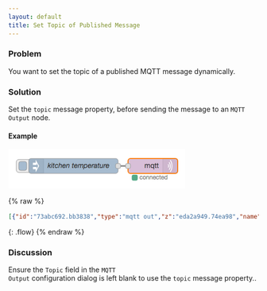 ```yaml
---
layout: default
title: Set Topic of Published Message
---
```


### Problem

You want to set the topic of a published MQTT message dynamically.

### Solution

Set the `topic` message property, before sending the message to an <code class="node">MQTT Output</code> node.

#### Example

![](/images/mqtt/mqtt-flow-003.png)

{% raw %}
~~~json
[{"id":"73abc692.bb3838","type":"mqtt out","z":"eda2a949.74ea98","name":"","topic":"","qos":"","retain":"","broker":"61de5090.0f5d9","x":410,"y":300,"wires":[]},{"id":"ef5a01ee.a940d","type":"inject","z":"eda2a949.74ea98","name":"kitchen temperature","topic":"sensors/kitchen/temperature","payload":"22","payloadType":"num","repeat":"","crontab":"","once":false,"x":250,"y":300,"wires":[["73abc692.bb3838"]]},{"id":"61de5090.0f5d9","type":"mqtt-broker","z":"","broker":"localhost","port":"1883","clientid":"","usetls":false,"compatmode":true,"keepalive":"60","cleansession":true,"willTopic":"","willQos":"0","willPayload":"","birthTopic":"","birthQos":"0","birthPayload":""}]
~~~
{: .flow}
{% endraw %}

### Discussion

Ensure the `Topic` field in the <code class="node">MQTT Output</code> configuration dialog is left blank to use the `topic` message property..
